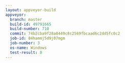 ```yaml
---
layout: appveyor-build
appveyor:
  branch: master
  build-id: 49791665
  build-number: 710
  commit: 74b2cba9f28a8449c8c2569fbcaad6c2dd5fc0c2
  job-id: 84hammj5d9j07mgm
  job-number: 3
  os-name: Windows
  test-result: 0
---
```

